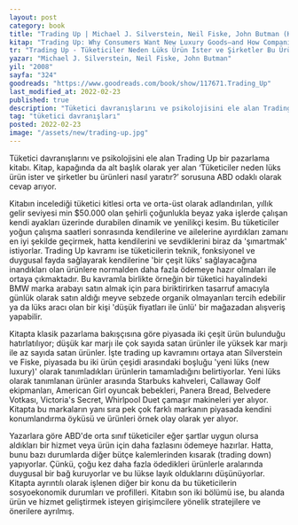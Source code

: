 ```yaml
---
layout: post  
category: book  
title: "Trading Up | Michael J. Silverstein, Neil Fiske, John Butman (Kitap)"  
kitap: "Trading Up: Why Consumers Want New Luxury Goods–and How Companies Create Them"  
tr: "Trading Up - Tüketiciler Neden Lüks Ürün İster ve Şirketler Bu Ürünleri Nasıl Yaratır?"  
yazar: "Michael J. Silverstein, Neil Fiske, John Butman"  
yil: "2008"  
sayfa: "324"  
goodreads: "https://www.goodreads.com/book/show/117671.Trading_Up"  
last_modified_at: 2022-02-23 
published: true  
description: "Tüketici davranışlarını ve psikolojisini ele alan Trading Up bir pazarlama kitabı. Kitap, kapağında da alt başlık olarak yer alan ‘Tüketiciler neden lüks ürün ister ve şirketler bu ürünleri nasıl yaratır?’ sorusuna ABD odaklı olarak cevap arıyor."
tag: "tüketici davranışları"
posted: 2022-02-23
image: "/assets/new/trading-up.jpg" 
---
```


Tüketici davranışlarını ve psikolojisini ele alan Trading Up bir pazarlama kitabı. Kitap, kapağında da alt başlık olarak yer alan ‘Tüketiciler neden lüks ürün ister ve şirketler bu ürünleri nasıl yaratır?’ sorusuna ABD odaklı olarak cevap arıyor.

Kitabın incelediği tüketici kitlesi orta ve orta-üst olarak adlandırılan, yıllık gelir seviyesi min $50.000 olan şehirli çoğunlukla beyaz yaka işlerde çalışan kendi ayakları üzerinde durabilen dinamik ve yenilikçi kesim. Bu tüketiciler yoğun çalışma saatleri sonrasında kendilerine ve ailelerine ayırdıkları zamanı en iyi şekilde geçirmek, hatta kendilerini ve sevdiklerini biraz da 'şımartmak' istiyorlar. Trading Up kavramı ise tüketicilerin teknik, fonksiyonel ve duygusal fayda sağlayarak kendilerine 'bir çeşit lüks' sağlayacağına inandıkları olan ürünlere normalden daha fazla ödemeye hazır olmaları ile ortaya çıkmaktadır. Bu kavramla birlikte örneğin bir tüketici hayalindeki BMW marka arabayı satın almak için para biriktirirken tasarruf amacıyla günlük olarak satın aldığı meyve sebzede organik olmayanları tercih edebilir ya da lüks aracı olan bir kişi 'düşük fiyatları ile ünlü' bir mağazadan alışveriş yapabilir.

Kitapta klasik pazarlama bakışçısına göre piyasada iki çeşit ürün bulunduğu hatırlatılıyor; düşük kar marjı ile çok sayıda satan ürünler ile yüksek kar marjı ile az sayıda satan ürünler. İşte trading up kavramını ortaya atan Silverstein ve Fiske, piyasada bu iki ürün çeşidi arasındaki boşluğu 'yeni lüks (new luxury)' olarak tanımladıkları ürünlerin tamamladığını belirtiyorlar. Yeni lüks olarak tanımlanan ürünler arasında Starbuks kahveleri, Callaway Golf ekipmanları, American Girl oyuncak bebekleri, Panera Bread, Belvedere Votkası, Victoria's Secret, Whirlpool Duet çamaşır makineleri yer alıyor. Kitapta bu markaların yanı sıra pek çok farklı markanın piyasada kendini konumlandırma öyküsü ve ürünleri örnek olay olarak yer alıyor.

Yazarlara göre ABD'de orta sınıf tüketiciler eğer şartlar uygun olursa aldıkları bir hizmet veya ürün için daha fazlasını ödemeye hazırlar. Hatta, bunu bazı durumlarda diğer bütçe kalemlerinden kısarak (trading down) yapıyorlar. Çünkü, çoğu kez daha fazla ödedikleri ürünlerle aralarında duygusal bir bağ kuruyorlar ve bu lükse layık olduklarını düşünüyorlar. Kitapta ayrıntılı olarak işlenen diğer bir konu da bu tüketicilerin sosyoekonomik durumları ve profilleri. Kitabın son iki bölümü ise, bu alanda ürün ve hizmet geliştirmek isteyen girişimcilere yönelik stratejilere ve önerilere ayrılmış.
